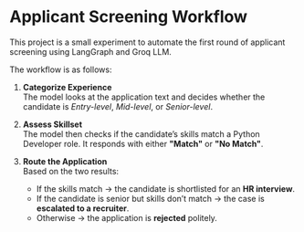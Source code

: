 # Applicant Screening Workflow

This project is a small experiment to automate the first round of applicant screening using LangGraph and Groq LLM.

The workflow is as follows:

1. **Categorize Experience**  
   The model looks at the application text and decides whether the candidate is *Entry-level*, *Mid-level*, or *Senior-level*.

2. **Assess Skillset**  
   The model then checks if the candidate’s skills match a Python Developer role. It responds with either **"Match"** or **"No Match"**.

3. **Route the Application**  
   Based on the two results:
   - If the skills match → the candidate is shortlisted for an **HR interview**.  
   - If the candidate is senior but skills don’t match → the case is **escalated to a recruiter**.  
   - Otherwise → the application is **rejected** politely.


